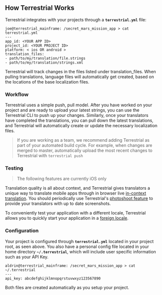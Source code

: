 
## How Terrestrial Works

Terrestrial integrates with your projects through a **`terrestrial.yml`** file:

    joe@terrestrial_mainframe: /secret_mars_mission_app > cat terrestrial.yml
    ---
    app_id: <YOUR APP ID>
    project_id: <YOUR PROJECT ID>
    platform: < ios OR android >
    translation_files:
    - path/to/my/translation/file.strings
    - path/to/my/translation/strings.xml

Terrestrial will track changes in the files listed under translation_files. When pulling translations, language files will automatically get created, based on the locations of the base localization files.

### Workflow

Terrestrial uses a simple push, pull model. After you have worked on your project and are ready to upload your latest strings, you can use the Terrestrial CLI to push up your changes. Similarly, once your translators have completed the translations, you can pull down the latest translations, and Terrestrial will automatically create or update the necessary localization files.

> If you are working as a team, we recommend adding Terrestrial as part of your automated build cycle. For example, when changes are merged to master, automatically upload the most recent changes to Terrestrial with `terrestrial push`


### Testing

> The following features are currently iOS only

Translation quality is all about context, and Terrestrial gives translators a unique way to translate mobile apps through in browser live [in-context translation](https://www.terrestrial.io/context). You should periodically use Terrestrial's [photoshoot feature](http://docs.terrestrial.io/#command-line-tool-photoshoot) to provide your translators with up to date screenshots.

To conveniently test your application with a different locale, Terrestrial allows you to quickly start your application in a [foreign locale](http://docs.terrestrial.io/#command-line-tool-ignite).

### Configuration

Your project is configured through **`terrestrial.yml`** located in your project root, as seen above. You also have a personal config file located in your home directory **`~/.terrestrial`**, which will include user specific information such as your API Key.

    aldrin@terrestrial_mainframe: /secret_mars_mission_app > cat ~/.terrestrial
    ---
    api_key: abcdefghijklmnopqrstuvwxyz123567890

Both files are created automatically as you setup your project.
